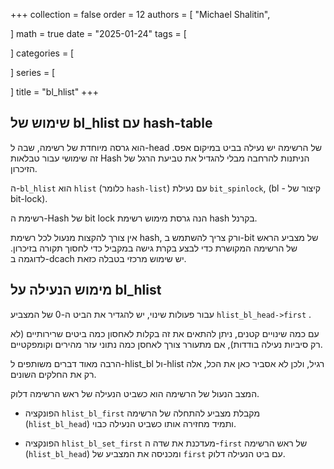 +++
collection = false
order = 12
authors = [
"Michael Shalitin",

]
math = true
date = "2025-01-24"
tags = [

]
categories = [

]
series = [

]
title = "bl_hlist"
+++


## שימוש של bl_hlist עם hash-table
הוא גרסה מיוחדת של רשימה, שבה ל-head של הרשימה יש נעילה בביט במיקום אפס. זה שימושי עבור טבלאות Hash הניתנות להרחבה מבלי להגדיל את טביעת הרגל של הזיכרון.

ה-`bl_hlist` הוא `hlist` (כלומר `hash-list`) עם נעילת `bit_spinlock`, (bl - קיצור של bit-lock).

רשימת ה-Hash של bit lock הנה גרסת מימוש רשימת hash בקרנל.

אין צורך להקצות מנעול לכל רשימת hash, ורק צריך להשתמש ב-bit של מצביע הראש של הרשימה המקושרת כדי לבצע בקרת גישה במקביל כדי לחסוך תקורה בזיכרון. לדוגמה ב-dcach יש שימוש מרכזי בטבלה כזאת. 


## מימוש הנעילה על bl_hlist

עבור פעולות שינוי, יש להגדיר את הביט ה-0 של המצביע `hlist_bl_head->first` .

עם כמה שינויים קטנים, ניתן להתאים את זה בקלות לאחסון כמה ביטים שרירותיים (לא רק סיביות נעילה בודדות), אם מתעורר צורך לאחסן כמה נתוני עזר מהירים וקומפקטיים.

הרבה מאוד דברים משותפים ל-hlist_bl ול-hlist רגיל, ולכן לא אסביר כאן את הכל, אלה רק את החלקים השונים.

המצב הנעול של הרשימה הוא כשביט הנעילה של ראש הרשימה דלוק.

- הפונקציה `hlist_bl_first` מקבלת מצביע להתחלה של הרשימה (`hlist_bl_head`) ותמיד מחזירה אותו כשביט הנעילה כבוי.

- הפונקציה `hlist_bl_set_first` מעדכנת את שדה ה-`first` של ראש הרשימה (`hlist_bl_head`) ומכניסה את המצביע של `first` עם ביט הנעילה דלוק.
